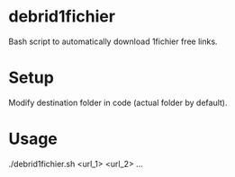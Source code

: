 # debrid1fichier
Bash script to automatically download 1fichier free links.


# Setup<a id="orgheadline2"></a>
Modify destination folder in code (actual folder by default).


# Usage<a id="orgheadline2"></a>
./debrid1fichier.sh <url_1> <url_2> ...
